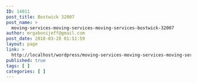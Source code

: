 ```yaml
---
ID: 14011
post_title: Bostwick 32007
post_name: >
  moving-services-moving-services-moving-services-bostwick-32007
author: mrgabonijeff@gmail.com
post_date: 2018-03-28 01:51:59
layout: page
link: >
  http://localhost/wordpress/moving-services-moving-services-moving-services-bostwick-32007/
published: true
tags: [ ]
categories: [ ]
---
```


